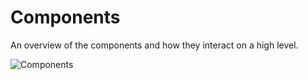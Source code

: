 # Components

An overview of the components and how they interact on a high level.

![Components](/img/FleetComponents.svg)
